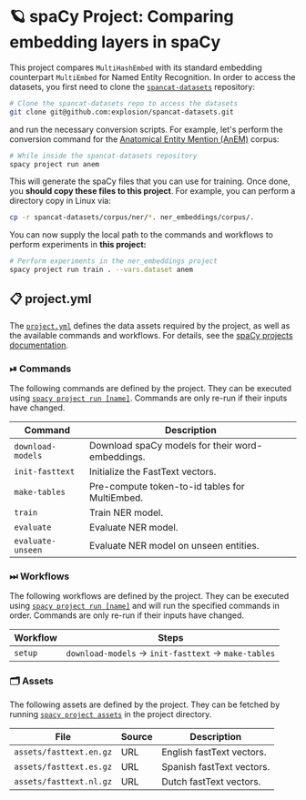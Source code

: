 <!-- SPACY PROJECT: AUTO-GENERATED DOCS START (do not remove) -->

# 🪐 spaCy Project: Comparing embedding layers in spaCy

This project compares `MultiHashEmbed` with its standard embedding counterpart
`MultiEmbed` for Named Entity Recognition. In order to access the datasets,
you first need to clone the [`spancat-datasets`](https://github.com/explosion/spancat-datasets)
repository:

```sh
# Clone the spancat-datasets repo to access the datasets
git clone git@github.com:explosion/spancat-datasets.git
```

and run the necessary conversion scripts. For example, let's perform the
conversion command for the [Anatomical Entity Mention (AnEM)](http://www.nactem.ac.uk/anatomy/)
corpus:

```sh
# While inside the spancat-datasets repository
spacy project run anem
```

This will generate the spaCy files that you can use for training. Once done,
you **should copy these files to this project**. For example, you can perform
a directory copy in Linux via:

```sh
cp -r spancat-datasets/corpus/ner/*. ner_embeddings/corpus/. 
```

You can now supply the local path to the commands and workflows to
perform experiments in **this project:**

```sh
# Perform experiments in the ner_embeddings project
spacy project run train . --vars.dataset anem
```


## 📋 project.yml

The [`project.yml`](project.yml) defines the data assets required by the
project, as well as the available commands and workflows. For details, see the
[spaCy projects documentation](https://spacy.io/usage/projects).

### ⏯ Commands

The following commands are defined by the project. They
can be executed using [`spacy project run [name]`](https://spacy.io/api/cli#project-run).
Commands are only re-run if their inputs have changed.

| Command | Description |
| --- | --- |
| `download-models` | Download spaCy models for their word-embeddings. |
| `init-fasttext` | Initialize the FastText vectors. |
| `make-tables` | Pre-compute token-to-id tables for MultiEmbed. |
| `train` | Train NER model. |
| `evaluate` | Evaluate NER model. |
| `evaluate-unseen` | Evaluate NER model on unseen entities. |

### ⏭ Workflows

The following workflows are defined by the project. They
can be executed using [`spacy project run [name]`](https://spacy.io/api/cli#project-run)
and will run the specified commands in order. Commands are only re-run if their
inputs have changed.

| Workflow | Steps |
| --- | --- |
| `setup` | `download-models` &rarr; `init-fasttext` &rarr; `make-tables` |

### 🗂 Assets

The following assets are defined by the project. They can
be fetched by running [`spacy project assets`](https://spacy.io/api/cli#project-assets)
in the project directory.

| File | Source | Description |
| --- | --- | --- |
| `assets/fasttext.en.gz` | URL | English fastText vectors. |
| `assets/fasttext.es.gz` | URL | Spanish fastText vectors. |
| `assets/fasttext.nl.gz` | URL | Dutch fastText vectors. |

<!-- SPACY PROJECT: AUTO-GENERATED DOCS END (do not remove) -->